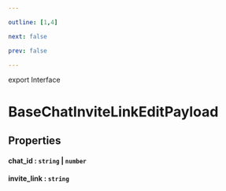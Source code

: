 ```yaml
---

outline: [1,4]

next: false

prev: false

---
```


export Interface
# BaseChatInviteLinkEditPayload

## Properties

#### chat_id : `string` \| `number`

#### invite_link : `string`
